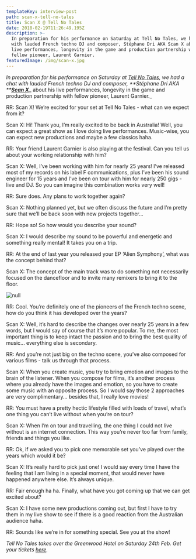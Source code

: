 ```yaml
---
templateKey: interview-post
path: scan-x-tell-no-tales
title: Scan X @ Tell No Tales
date: 2018-02-19T11:26:49.195Z
description: >-
  In preparation for his performance on Saturday at Tell No Tales, we had a chat
  with lauded French techno DJ and composer, Stéphane Dri AKA Scan X about his
  live performances, longevity in the game and production partnership with
  fellow pioneer, Laurent Garnier. 
featuredImage: /img/scan-x.jpg
---
```

_In preparation for his performance on Saturday at _[_Tell No Tales_](https://www.facebook.com/tellnotalesau)_, we had a chat with lauded French techno DJ and composer, **Stéphane Dri AKA **_[_**Scan X**_](https://www.facebook.com/scanxmusic/)_ about his live performances, longevity in the game and production partnership with fellow pioneer, Laurent Garnier._

RR: Scan X! We’re excited for your set at Tell No Tales - what can we expect from it?

Scan X: Hi! Thank you, I’m really excited to be back in Australia! Well, you can expect a great show as I love doing live performances. Music-wise, you can expect new productions and maybe a few classics haha.

RR: Your friend Laurent Garnier is also playing at the festival. Can you tell us about your working relationship with him? 

Scan X: Well, I’ve been working with him for nearly 25 years! I’ve released most of my records on his label F communications, plus I’ve been his sound engineer for 15 years and I’ve been on tour with him for nearly 250 gigs - live and DJ. So you can imagine this combination works very well! 

RR: Sure does. Any plans to work together again? 

Scan X: Nothing  planned yet, but we often discuss the future and I’m pretty sure that we’ll be back soon with new projects together... 

RR: Hope so! So how would you describe your sound? 

Scan X: I would describe my sound to be powerful and energetic and something really mental! It takes you on a trip. 

RR: At the end of last year you released your EP ‘Alien Symphony’, what was the concept behind that? 

Scan X: The concept of the main track was to do something not necessarily focused on the dancefloor and to invite many remixers to bring it to the floor.

![null](https://puu.sh/zr3lw/3a066dd2ad.png)

RR: Cool. You’re definitely one of the pioneers of the French techno scene, how do you think it has developed over the years? 

Scan X: Well, it’s hard to describe the changes over nearly 25 years in a few words, but I would say of course that it’s more popular. To me, the most important thing is to keep intact the passion and to bring the best quality of music... everything else is secondary.

RR: And you’re not just big on the techno scene, you’ve also composed for various films - talk us through that process. 

Scan X: When you create music, you try to bring emotion and images to the brain of the listener. When you compose for films, it’s another process where you already have the images and emotion, so you have to create some music with an opposite process. So I would say those 2 approaches are very complimentary... besides that, I really love movies!

RR: You must have a pretty hectic lifestyle filled with loads of travel, what’s one thing you can’t live without when you’re on tour?

Scan X: When I’m on tour and travelling, the one thing I could not live without is an internet connection. This way you’re never too far from family, friends and things you like. 

RR: Ok, if we asked you to pick one memorable set you’ve played over the years which would it be? 

Scan X: It’s really hard to pick just one! I would say every time I have the feeling that I am living in a special moment, that would never have happened anywhere else. It’s always unique.

RR: Fair enough ha ha. Finally, what have you got coming up that we can get excited about? 

Scan X: I have some new productions coming out, but first I have to try them in my live show to see if there is a good reaction from the Australian audience haha.

RR: Sounds like we’re in for something special. See you at the show!

_Tell No Tales takes over the Greenwood Hotel on Saturday 24th Feb. Get your tickets _[_here_](https://www.eventbrite.com.au/e/tell-no-tales-sydney-tickets-41258327769)_._
